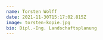 ```yaml
---
name: Torsten Wolff
date: 2021-11-30T15:17:02.815Z
image: torsten-kopie.jpg
bio: Dipl.-Ing. Landschaftsplanung
---
```

